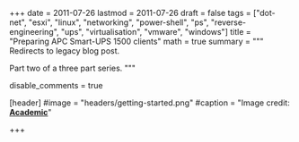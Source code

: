 +++
date = 2011-07-26
lastmod = 2011-07-26
draft = false
tags = ["dot-net", "esxi", "linux", "networking", "power-shell", "ps", "reverse-engineering", "ups", "virtualisation", "vmware", "windows"]
title = "Preparing APC Smart-UPS 1500 clients"
math = true
summary = """
Redirects to legacy blog post.

Part two of a three part series.
"""

disable_comments = true

[header]
#image = "headers/getting-started.png"
#caption = "Image credit: [**Academic**](https://github.com/gcushen/hugo-academic/)"

+++

<html>
  <head>
    <title>Preparing APC Smart-UPS 1500 clients</title>
    <link rel="canonical" href="https://binarymist.wordpress.com/2011/07/26/preparing-apc-smart-ups-1500-clients/"/>
    <meta http-equiv="content-type" content="text/html; charset=utf-8"/>
    <meta http-equiv="refresh" content="2; url=https://binarymist.wordpress.com/2011/07/26/preparing-apc-smart-ups-1500-clients/"/>
  </head>
</html>
